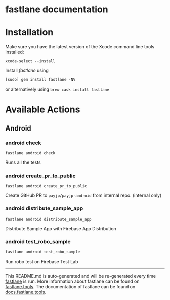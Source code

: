 fastlane documentation
================
# Installation

Make sure you have the latest version of the Xcode command line tools installed:

```
xcode-select --install
```

Install _fastlane_ using
```
[sudo] gem install fastlane -NV
```
or alternatively using `brew cask install fastlane`

# Available Actions
## Android
### android check
```
fastlane android check
```
Runs all the tests
### android create_pr_to_public
```
fastlane android create_pr_to_public
```
Create GitHub PR to `payjp/payjp-android` from internal repo. (internal only)
### android distribute_sample_app
```
fastlane android distribute_sample_app
```
Distribute Sample App with Firebase App Distribution
### android test_robo_sample
```
fastlane android test_robo_sample
```
Run robo test on Firebase Test Lab

----

This README.md is auto-generated and will be re-generated every time [fastlane](https://fastlane.tools) is run.
More information about fastlane can be found on [fastlane.tools](https://fastlane.tools).
The documentation of fastlane can be found on [docs.fastlane.tools](https://docs.fastlane.tools).
